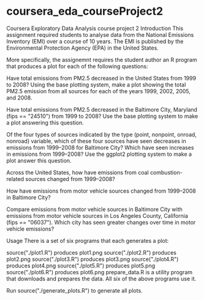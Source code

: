 # coursera_eda_courseProject2

Coursera Exploratory Data Analysis course project 2
Introduction
This assignment required students to analyse data from the National Emissions Inventory (EMI) over a course of 10 years. The EMI is published by the Environmental Protection Agency (EPA) in the United States.

More specifically, the assignemnt requires the student author an R program that produces a plot for each of the following questions:

Have total emissions from PM2.5 decreased in the United States from 1999 to 2008? Using the base plotting system, make a plot showing the total PM2.5 emission from all sources for each of the years 1999, 2002, 2005, and 2008.

Have total emissions from PM2.5 decreased in the Baltimore City, Maryland (fips == "24510") from 1999 to 2008? Use the base plotting system to make a plot answering this question.

Of the four types of sources indicated by the type (point, nonpoint, onroad, nonroad) variable, which of these four sources have seen decreases in emissions from 1999–2008 for Baltimore City? Which have seen increases in emissions from 1999–2008? Use the ggplot2 plotting system to make a plot answer this question.

Across the United States, how have emissions from coal combustion-related sources changed from 1999–2008?

How have emissions from motor vehicle sources changed from 1999–2008 in Baltimore City?

Compare emissions from motor vehicle sources in Baltimore City with emissions from motor vehicle sources in Los Angeles County, California (fips == "06037"). Which city has seen greater changes over time in motor vehicle emissions?

Usage
There is a set of six programs that each generates a plot:

source("./plot1.R") produces plot1.png
source("./plot2.R") produces plot2.png
source("./plot3.R") produces plot3.png
source("./plot4.R") produces plot4.png
source("./plot5.R") produces plot5.png
source("./plot6.R") produces plot6.png
prepare_data.R is a utility program that downloads and prepares the data. All six of the above programs use it.

Run source("./generate_plots.R") to generate all plots.
